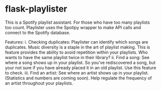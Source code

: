 # flask-playlister

This is a Spotify playlist assistant. For those who have too many playlists too count. 
Playlister uses the Spotipy wrapper to make API calls and connect to the Spotify database.

Features: 
  i. Checking duplicates:
      Playlister can identify which songs are duplicates. Music diversity is a staple in the art of playlist making. 
      This is feature provides the ability to avoid repetition within your playlists. 
      Who wants to have the same playlist twice in their library? 
 ii. Find a song:
      See where a song shows up in your playlist. 
      So you've rediscovered a song, but your not sure if you have already placed it in an old playlist. 
      Use this feature to check.
 iii. Find an artist:
      See where an artist shows up in your playlist. (Statistics and numbers are coming soon).
      Help regulate the frequency of an artist throughout your playlists.

      
